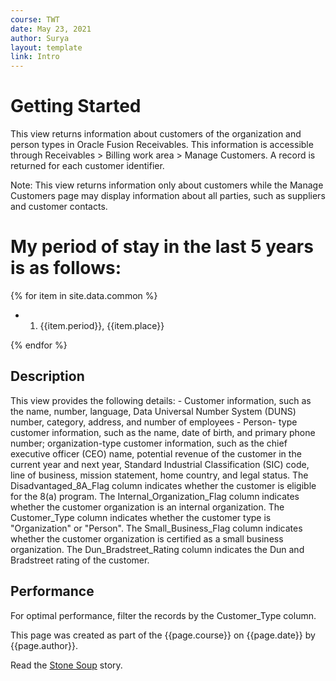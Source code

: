 ```yaml
---
course: TWT
date: May 23, 2021
author: Surya
layout: template
link: Intro
---
```

<h1>Getting Started</h1>

<p>This view returns information about customers of the organization and person types in Oracle Fusion Receivables. This information is accessible through Receivables > Billing work area > Manage Customers. A record is returned for each customer identifier.</p>

<p class="note">Note: This view returns information only about customers while the Manage Customers page may display information about all parties, such as suppliers and customer contacts.</p>

<h1>My period of stay in the last 5 years is as follows:</h1>

{% for item in site.data.common %}
- <ol><li>{{item.period}}, {{item.place}}</li></ol>
{% endfor %}

<h2>Description</h2>

<p>This view provides the following details:
- Customer information, such as the name, number, language, Data Universal Number System (DUNS) number, category, address, and number of employees
- Person- type customer information, such as the name, date of birth, and primary phone number; organization-type customer information, such as the chief executive officer (CEO) name, potential revenue of the customer in the current year and next year, Standard Industrial Classification (SIC) code, line of business, mission statement, home country, and legal status. The Disadvantaged_8A_Flag column indicates whether the customer is eligible for the 8(a) program. The Internal_Organization_Flag column indicates whether the customer organization is an internal organization. The Customer_Type column indicates whether the customer type is "Organization" or "Person". The Small_Business_Flag column indicates whether the customer organization is certified as a small business organization. The Dun_Bradstreet_Rating column indicates the Dun and Bradstreet rating of the customer.</p>

<h2>Performance</h2>

For optimal performance, filter the records by the Customer_Type column.

This page was created as part of the {{page.course}} on {{page.date}} by {{page.author}}.

Read the [Stone Soup]({{page.link}}) story.
